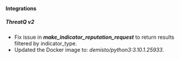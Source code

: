 
#### Integrations
##### ThreatQ v2
- Fix issue in ***make_indicator_reputation_request*** to return results filtered by indicator_type.
- Updated the Docker image to: *demisto/python3:3.10.1.25933*.

